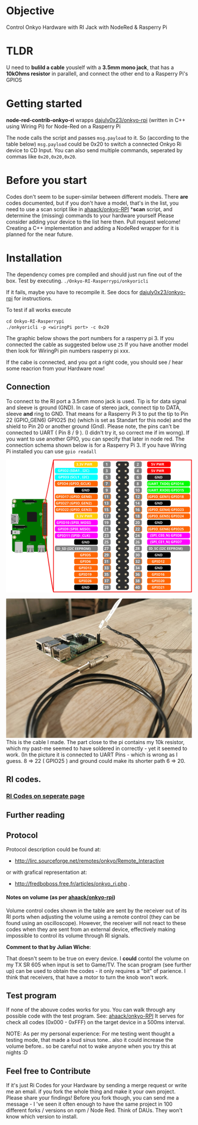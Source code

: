 # Objective 
Control Onkyo Hardware with RI Jack with NodeRed & Rasperry Pi
# TLDR
U need to **bulild a cable** youslelf with a **3.5mm mono jack**, that has a **10kOhms resistor** in parallell, and connect the other end to a Rasperry Pi's GPIOS

# Getting started
**node-red-contrib-onkyo-ri** wrapps [dajuly0x23/onkyo-rpi](https://github.com/dajuly20/Onkyo-RI-Rasperrypi) 
(written in C++ using Wiring Pi) for Node-Red on a Rasperry Pi

The node calls the script and passes ```msg.payload``` to it. So (according to the table below) ```msg.payload``` could be 0x20 to switch a connected Onkyo Ri device to CD Input.
You can also send multiple commands, seperated by commas like ```0x20,0x20,0x20```. 

# Before you start
Codes don't seem to be super-similar between different models. There **are** codes documented, but if you don't have a model, that's in the list, 
you need to use a scan script like in [ahaack/onkyo-RPI](https://github.com/ahaack/onkyo-RPI) ***scan** script, and determine the (missing) commands to your hardware yourself 
Please consider adding your device to the list here then. Pull request welcome! 
Creating a C++ implementation and adding a NodeRed wrapper for it is planned for the near future. 

# Installation
The dependency comes pre compiled and should just run fine out of the box. 
Test by executing. ```./Onkyo-RI-Rasperrypi/onkyoricli```

If it fails, maybe you have to recompile it. See docs for [dajuly0x23/onkyo-rpi](https://github.com/dajuly20/Onkyo-RI-Rasperrypi) for instructions. 


To test if all works execute
```
cd Onkyo-RI-Rasperrypi
./onkyoricli -p <wiringPi port> -c 0x20
```
The graphic below shows the port numbers for a rasperry pi 3.
If you connected the cable as suggested below use ```25```
If you have another model then look for WiringPi pin numbers rasperry pi xxx. 


If the cabe is connected, and you got a right code, you should see / hear some reacrion from your Hardware now! 

## Connection
To connect to the RI port a 3.5mm mono jack is used. Tip is for data signal and sleeve is ground (GND). In case of stereo jack, connect tip to DATA, sleeve **and** ring to GND. That means for a Rasperry Pi 3 to put the tip to Pin 22 (GPIO_GEN6) GPIO25 (tx) (which is set as Standart for this node) and the shield to Pin 20 or another ground (Gnd). Please note, the pins can't be connected to UART ( Pin 8 / 9 ). (I didn't try it, so correct me if im worng).
If you want to use another GPIO, you can specify that later in node red. The connection schema shown below is for a Rasperry Pi 3. 
If you have Wiring Pi installed you can use ```gpio readall``` 

![Pi3 Pinout](docs/img/pi3pinout.svg)

![Onkyo Ri Cable](docs/img/cable.jpg)
This is the cable I made. The part close to the pi contains my 10k resistor, which my past-me seemed to have soldered in correctly - yet it seemed to work. (In the picture it is connected to UART Pins - which is wrong as I guess. 8 =>  22 ( GPIO25 ) and ground could make its shorter path 6 => 20.


## RI codes.
### [RI Codes on seperate page](./devices/RiCodes.md)
##

## Further reading 

## Protocol
Protocol description could be found at:
*    http://lirc.sourceforge.net/remotes/onkyo/Remote_Interactive

or with grafical representation at:
*    http://fredboboss.free.fr/articles/onkyo_ri.php .

#### Notes on volume (as per [ahaack/onkyo-rpi](https://github.com/ahaack/onkyo-rpi))
Volume control codes shown in the table are sent by the receiver out of its RI ports when adjusting the volume using a remote control (they can be found using an oscilloscope).
However, the receiver will not react to these codes when they are sent from an external device, effectively making impossible to control its volume through RI signals.

**Comment to that by Julian Wiche**:

That doesn't seem to be true on every device. I **could** contol the volume on my TX SR 605 when input is set to Game/TV. 
The scan program (see further up) can be used to obtain the codes - it only requires a "bit" of parience. I think that receivers, that have a motor to turn the knob won't work. 

## Test program
If none of the abouve codes works for you. You can walk through any possible code with the test program. See: [ahaack/onkyo-RPI](https://github.com/ahaack/onkyo-RPI) 
It serves for check all codes (0x000 - 0xFFF) on the target device in a 500ms interval. 

NOTE: As per my personal experience: For me testing went thought a testing mode, that made a loud sinus tone.. also it could increase the volume before.. so be careful not to wake anyone when you try this at nights :D 

## Feel free to Contribute 
If it's just Ri Codes for your Hardware by sending a merge request or write me an email. 
if you fork the whole thing and make it your own project. Please share your findings! Before you fork though, you can send me a message - I 've seen it often enough to have the same project in 100 different forks / versions on npm / Node Red. Think of DAUs. They won't know which version to install.  
